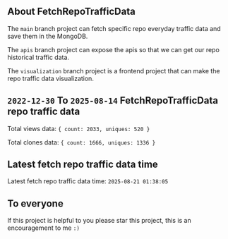 ## About FetchRepoTrafficData

The `main` branch project can fetch specific repo everyday traffic data and save them in the MongoDB.

The `apis` branch project can expose the apis so that we can get our repo historical traffic data.

The `visualization` branch project is a frontend project that can make the repo traffic data visualization.

## `2022-12-30` To `2025-08-14` FetchRepoTrafficData repo traffic data

Total views data: `{ count: 2033, uniques: 520 }`

Total clones data: `{ count: 1666, uniques: 1336 }`

## Latest fetch repo traffic data time

Latest fetch repo traffic data time: `2025-08-21 01:38:05`

## To everyone

If this project is helpful to you please star this project, this is an encouragement to me `:)`



